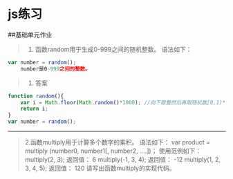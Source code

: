 # js练习

##基础单元作业
> 1. 函数random用于生成0-999之间的随机整数。
语法如下：
    
```javascript
var number = random();
    number是0-999之间的整数。
```


> 1. 答案

```javascript
function random(){
	var i = Math.floor(Math.random()*1000); //向下取整然后再取随机数[0,1)*1000
	return i;
}
var number = random();
```
---
> 2.函数multiply用于计算多个数字的乘积。
语法如下：
	var product = multiply (number0, number1[, number2, ….])；
使用范例如下：
	multiply(2, 3);	 返回值： 6
	multiply(-1, 3, 4);	返回值： -12
	multiply(1, 2, 3, 4, 5);    返回值： 120
请写出函数multiply的实现代码。



